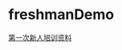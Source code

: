 # freshmanDemo
[第一次新人培训资料](https://www.jianshu.com/writer#/notebooks/16860145/notes/34611760/preview)

